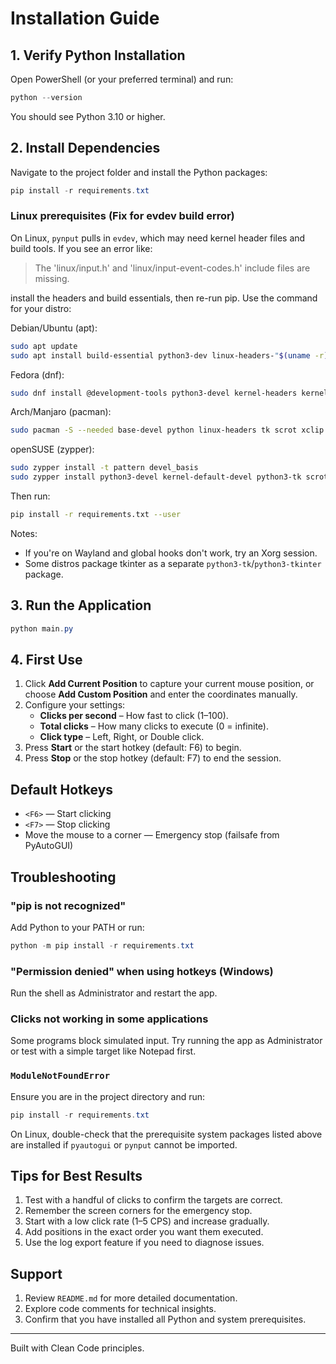 # Installation Guide

## 1. Verify Python Installation

Open PowerShell (or your preferred terminal) and run:

```powershell
python --version
```

You should see Python 3.10 or higher.

## 2. Install Dependencies

Navigate to the project folder and install the Python packages:

```powershell
pip install -r requirements.txt
```

### Linux prerequisites (Fix for evdev build error)

On Linux, `pynput` pulls in `evdev`, which may need kernel header files and build tools. If you see an error like:

> The 'linux/input.h' and 'linux/input-event-codes.h' include files are missing.

install the headers and build essentials, then re-run pip. Use the command for your distro:

Debian/Ubuntu (apt):

```bash
sudo apt update
sudo apt install build-essential python3-dev linux-headers-"$(uname -r)" python3-tk scrot xclip
```

Fedora (dnf):

```bash
sudo dnf install @development-tools python3-devel kernel-headers kernel-devel python3-tkinter scrot xclip
```

Arch/Manjaro (pacman):

```bash
sudo pacman -S --needed base-devel python linux-headers tk scrot xclip
```

openSUSE (zypper):

```bash
sudo zypper install -t pattern devel_basis
sudo zypper install python3-devel kernel-default-devel python3-tk scrot xclip
```

Then run:

```bash
pip install -r requirements.txt --user
```

Notes:

- If you're on Wayland and global hooks don't work, try an Xorg session.
- Some distros package tkinter as a separate `python3-tk`/`python3-tkinter` package.

## 3. Run the Application

```powershell
python main.py
```

## 4. First Use

1. Click **Add Current Position** to capture your current mouse position, or choose **Add Custom Position** and enter the coordinates manually.
2. Configure your settings:
   - **Clicks per second** – How fast to click (1–100).
   - **Total clicks** – How many clicks to execute (0 = infinite).
   - **Click type** – Left, Right, or Double click.
3. Press **Start** or the start hotkey (default: F6) to begin.
4. Press **Stop** or the stop hotkey (default: F7) to end the session.

## Default Hotkeys

- `<F6>` — Start clicking
- `<F7>` — Stop clicking
- Move the mouse to a corner — Emergency stop (failsafe from PyAutoGUI)

## Troubleshooting

### "pip is not recognized"

Add Python to your PATH or run:

```powershell
python -m pip install -r requirements.txt
```

### "Permission denied" when using hotkeys (Windows)

Run the shell as Administrator and restart the app.

### Clicks not working in some applications

Some programs block simulated input. Try running the app as Administrator or test with a simple target like Notepad first.

### `ModuleNotFoundError`

Ensure you are in the project directory and run:

```powershell
pip install -r requirements.txt
```

On Linux, double-check that the prerequisite system packages listed above are installed if `pyautogui` or `pynput` cannot be imported.

## Tips for Best Results

1. Test with a handful of clicks to confirm the targets are correct.
2. Remember the screen corners for the emergency stop.
3. Start with a low click rate (1–5 CPS) and increase gradually.
4. Add positions in the exact order you want them executed.
5. Use the log export feature if you need to diagnose issues.

## Support

1. Review `README.md` for more detailed documentation.
2. Explore code comments for technical insights.
3. Confirm that you have installed all Python and system prerequisites.

---
Built with Clean Code principles.

